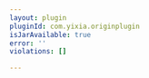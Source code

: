 ```yaml
---
layout: plugin
pluginId: com.yixia.originplugin
isJarAvailable: true
error: ''
violations: []

---
```

